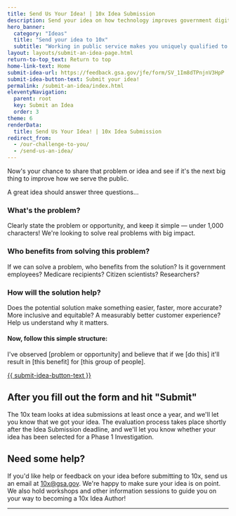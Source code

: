 ```yaml
---
title: Send Us Your Idea! | 10x Idea Submission
description: Send your idea on how technology improves government digital service delivery. Here's a step-by-step guide.
hero_banner:
  category: "Ideas"
  title: "Send your idea to 10x"
  subtitle: "Working in public service makes you uniquely qualified to see how we can create new good-for-government technology that enables good-for-people services."
layout: layouts/submit-an-idea-page.html
return-to-top_text: Return to top
home-link-text: Home
submit-idea-url: https://feedback.gsa.gov/jfe/form/SV_1Im8dTPnjnV3HpP
submit-idea-button-text: Submit your idea!
permalink: /submit-an-idea/index.html
eleventyNavigation:
  parent: root
  key: Submit an Idea
  order: 3
theme: 6
renderData:
  title: Send Us Your Idea! | 10x Idea Submission
redirect_from: 
  - /our-challenge-to-you/
  - /send-us-an-idea/
---
```


<p class="usa-intro">
  Now's your chance to share that problem or idea and see if it's the next big thing to improve how we serve the public.
</p>

A great idea should answer three questions...

###  What's the problem? 

Clearly state the problem or opportunity, and keep it simple &#8212; under 1,000 characters! We're looking to solve real problems with big impact.

### Who benefits from solving this problem?

If we can solve a problem, who benefits from the solution? Is it government employees? Medicare recipients? Citizen scientists? Researchers? 

### How will the solution help?

Does the potential solution make something easier, faster, more accurate? More inclusive and equitable? A measurably better customer experience? Help us understand why it matters. 

#### Now, follow this simple structure:

<p class="sampleText">
  I've observed [problem or opportunity] and believe that if we [do this] it'll result in [this benefit] for [this group of people].
</p>

<p class="usa-button">
  <a class="usa-link" rel="noreferrer" href="{{ submit-idea-url | url }}">
    {{ submit-idea-button-text }}
  </a>
</p>

## After you fill out the form and hit "Submit"

The 10x team looks at idea submissions at least once a year, and we'll let you know that we got your idea. The evaluation process takes place shortly after the Idea Submission deadline, and we'll let you know whether your idea has been selected for a Phase 1 Investigation.

## Need some help?

If you'd like help or feedback on your idea before submitting to 10x, send us an email at 10x@gsa.gov. We're happy to make sure your idea is on point. We also hold workshops and other information sessions to guide you on your way to becoming a 10x Idea Author!

---